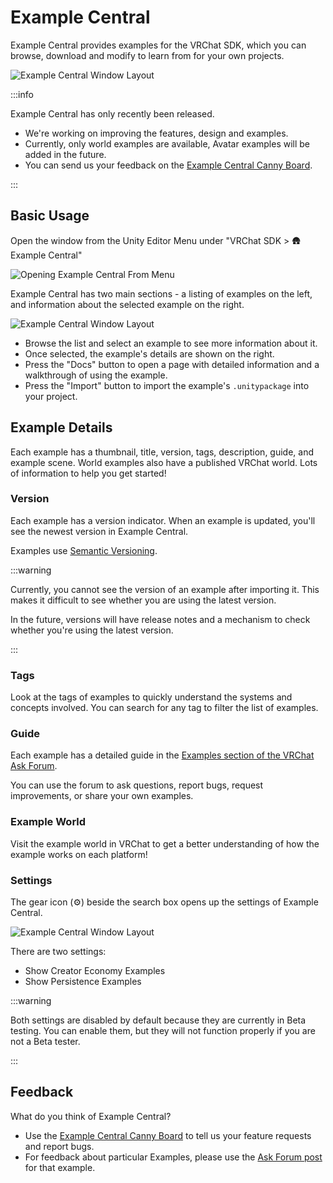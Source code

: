 # Example Central

Example Central provides examples for the VRChat SDK, which you can browse, download and modify to learn from for your own projects.

![Example Central Window Layout](/img/sdk/example-central/ec-layout.png)

:::info

Example Central has only recently been released.

- We're working on improving the features, design and examples.
- Currently, only world examples are available, Avatar examples will be added in the future.
- You can send us your feedback on the [Example Central Canny Board](https://feedback.vrchat.com/example-central).

:::

## Basic Usage
Open the window from the Unity Editor Menu under "VRChat SDK > 🛖 Example Central"

![Opening Example Central From Menu](/img/sdk/example-central/ec-menu.png)

Example Central has two main sections - a listing of examples on the left, and information about the selected example on the right.

![Example Central Window Layout](/img/sdk/example-central/ec-overlay.png)

* Browse the list and select an example to see more information about it.
* Once selected, the example's details are shown on the right.
* Press the "Docs" button to open a page with detailed information and a walkthrough of using the example.
* Press the "Import" button to import the example's `.unitypackage` into your project.

## Example Details

Each example has a thumbnail, title, version, tags, description, guide, and example scene. World examples also have a published VRChat world. Lots of information to help you get started!

### Version

Each example has a version indicator. When an example is updated, you'll see the newest version in Example Central.

Examples use [Semantic Versioning](https://semver.org/).

:::warning

Currently, you cannot see the version of an example after importing it. This makes it difficult to see whether you are using the latest version. 

In the future, versions will have release notes and a mechanism to check whether you're using the latest version.

:::


### Tags

Look at the tags of examples to quickly understand the systems and concepts involved. You can search for any tag to filter the list of examples.

### Guide

Each example has a detailed guide in the [Examples section of the VRChat Ask Forum](https://ask.vrchat.com/c/creator-hub/examples/72/l/latest?order=created).

You can use the forum to ask questions, report bugs, request improvements, or share your own examples.

### Example World

Visit the example world in VRChat to get a better understanding of how the example works on each platform!


### Settings

The gear icon (⚙) beside the search box opens up the settings of Example Central. 

![Example Central Window Layout](/img/sdk/example-central/ec-settings.png)

There are two settings:
- Show Creator Economy Examples
- Show Persistence Examples

:::warning

Both settings are disabled by default because they are currently in Beta testing. You can enable them, but they will not function properly if you are not a Beta tester.

:::


## Feedback

What do you think of Example Central?
- Use the [Example Central Canny Board](https://feedback.vrchat.com/example-central) to tell us your feature requests and report bugs.
- For feedback about particular Examples, please use the [Ask Forum post](https://ask.vrchat.com/c/creator-hub/examples/72) for that example.